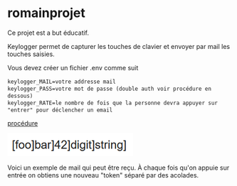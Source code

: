 # romainprojet

Ce projet est a but éducatif.

Keylogger permet de capturer les touches de clavier et envoyer par mail les touches saisies.

Vous devez créer un fichier .env comme suit

```env
keylogger_MAIL=votre addresse mail
keylogger_PASS=votre mot de passe (double auth voir procédure en dessous)
keylogger_RATE=le nombre de fois que la personne devra appuyer sur "entrer" pour déclencher un email
```

[procédure](https://youtu.be/g_j6ILT-X0k?si=tXhs61Fe-HUmEAcM)

![exemple de mail reçu](image.png)

Voici un exemple de mail qui peut être reçu. À chaque fois qu'on appuie sur entrée on obtiens une nouveau "token" séparé par des acolades.
